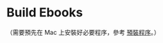 Build Ebooks
============

（需要預先在 Mac 上安裝好必要程序，參考 [預裝程序](https://github.com/wastemobile/buildebooks/blob/master/preinstall.md)。）

